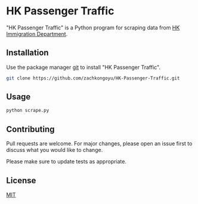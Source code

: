 # HK Passenger Traffic

"HK Passenger Traffic" is a Python program for scraping data from [HK Immigration Department](https://www.immd.gov.hk/hkt/index.html).

## Installation

Use the package manager [git](https://git-scm.com/) to install "HK Passenger Traffic".

```bash
git clone https://github.com/zachkongoyu/HK-Passenger-Traffic.git
```

## Usage

```bash
python scrape.py
```

## Contributing
Pull requests are welcome. For major changes, please open an issue first to discuss what you would like to change.

Please make sure to update tests as appropriate.

## License
[MIT](https://choosealicense.com/licenses/mit/)
